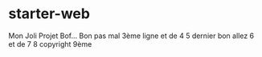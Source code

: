 # starter-web
Mon Joli Projet
Bof...
Bon pas mal
3ème ligne
et de 4
5 dernier
bon allez 6
et de 7
8 copyright
9ème
